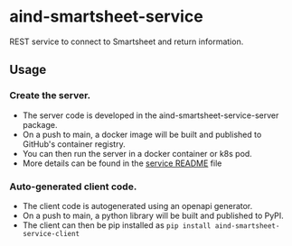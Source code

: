 # aind-smartsheet-service
REST service to connect to Smartsheet and return information.

## Usage

### Create the server.

- The server code is developed in the aind-smartsheet-service-server package.
- On a push to main, a docker image will be built and published to GitHub's container registry.
- You can then run the server in a docker container or k8s pod.
- More details can be found in the [service README](aind-smartsheet-service-server/README.md) file

### Auto-generated client code.

- The client code is autogenerated using an openapi generator.
- On a push to main, a python library will be built and published to PyPI.
- The client can then be pip installed as `pip install aind-smartsheet-service-client`
